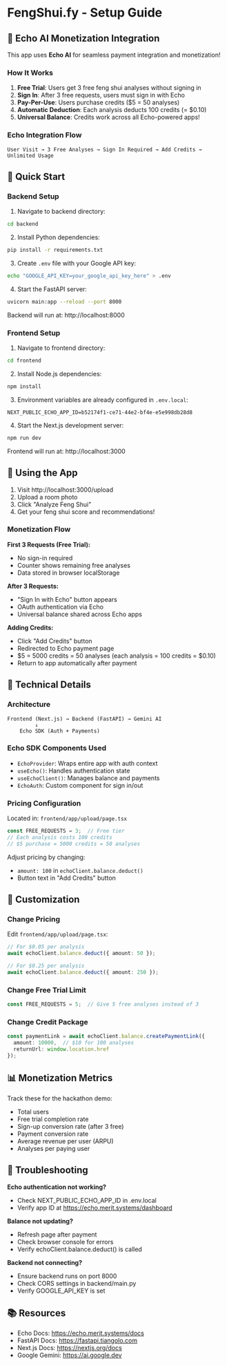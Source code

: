 # FengShui.fy - Setup Guide

## 🎯 Echo AI Monetization Integration

This app uses **Echo AI** for seamless payment integration and monetization!

### How It Works

1. **Free Trial**: Users get 3 free feng shui analyses without signing in
2. **Sign In**: After 3 free requests, users must sign in with Echo
3. **Pay-Per-Use**: Users purchase credits ($5 = 50 analyses)
4. **Automatic Deduction**: Each analysis deducts 100 credits (= $0.10)
5. **Universal Balance**: Credits work across all Echo-powered apps!

### Echo Integration Flow

```
User Visit → 3 Free Analyses → Sign In Required → Add Credits → Unlimited Usage
```

## 🚀 Quick Start

### Backend Setup

1. Navigate to backend directory:
```bash
cd backend
```

2. Install Python dependencies:
```bash
pip install -r requirements.txt
```

3. Create `.env` file with your Google API key:
```bash
echo "GOOGLE_API_KEY=your_google_api_key_here" > .env
```

4. Start the FastAPI server:
```bash
uvicorn main:app --reload --port 8000
```

Backend will run at: http://localhost:8000

### Frontend Setup

1. Navigate to frontend directory:
```bash
cd frontend
```

2. Install Node.js dependencies:
```bash
npm install
```

3. Environment variables are already configured in `.env.local`:
```
NEXT_PUBLIC_ECHO_APP_ID=b52174f1-ce71-44e2-bf4e-e5e998db28d8
```

4. Start the Next.js development server:
```bash
npm run dev
```

Frontend will run at: http://localhost:3000

## 📱 Using the App

1. Visit http://localhost:3000/upload
2. Upload a room photo
3. Click "Analyze Feng Shui"
4. Get your feng shui score and recommendations!

### Monetization Flow

**First 3 Requests (Free Trial):**
- No sign-in required
- Counter shows remaining free analyses
- Data stored in browser localStorage

**After 3 Requests:**
- "Sign In with Echo" button appears
- OAuth authentication via Echo
- Universal balance shared across Echo apps

**Adding Credits:**
- Click "Add Credits" button
- Redirected to Echo payment page
- $5 = 5000 credits = 50 analyses (each analysis = 100 credits = $0.10)
- Return to app automatically after payment

## 🔧 Technical Details

### Architecture

```
Frontend (Next.js) → Backend (FastAPI) → Gemini AI
         ↓
    Echo SDK (Auth + Payments)
```

### Echo SDK Components Used

- `EchoProvider`: Wraps entire app with auth context
- `useEcho()`: Handles authentication state
- `useEchoClient()`: Manages balance and payments
- `EchoAuth`: Custom component for sign in/out

### Pricing Configuration

Located in: `frontend/app/upload/page.tsx`

```typescript
const FREE_REQUESTS = 3;  // Free tier
// Each analysis costs 100 credits
// $5 purchase = 5000 credits = 50 analyses
```

Adjust pricing by changing:
- `amount: 100` in `echoClient.balance.deduct()`
- Button text in "Add Credits" button

## 🎨 Customization

### Change Pricing

Edit `frontend/app/upload/page.tsx`:

```typescript
// For $0.05 per analysis
await echoClient.balance.deduct({ amount: 50 });

// For $0.25 per analysis
await echoClient.balance.deduct({ amount: 250 });
```

### Change Free Trial Limit

```typescript
const FREE_REQUESTS = 5;  // Give 5 free analyses instead of 3
```

### Change Credit Package

```typescript
const paymentLink = await echoClient.balance.createPaymentLink({
  amount: 10000,  // $10 for 100 analyses
  returnUrl: window.location.href
});
```

## 📊 Monetization Metrics

Track these for the hackathon demo:

- Total users
- Free trial completion rate
- Sign-up conversion rate (after 3 free)
- Payment conversion rate
- Average revenue per user (ARPU)
- Analyses per paying user

## 🐛 Troubleshooting

**Echo authentication not working?**
- Check NEXT_PUBLIC_ECHO_APP_ID in .env.local
- Verify app ID at https://echo.merit.systems/dashboard

**Balance not updating?**
- Refresh page after payment
- Check browser console for errors
- Verify echoClient.balance.deduct() is called

**Backend not connecting?**
- Ensure backend runs on port 8000
- Check CORS settings in backend/main.py
- Verify GOOGLE_API_KEY is set

## 📚 Resources

- Echo Docs: https://echo.merit.systems/docs
- FastAPI Docs: https://fastapi.tiangolo.com
- Next.js Docs: https://nextjs.org/docs
- Google Gemini: https://ai.google.dev
